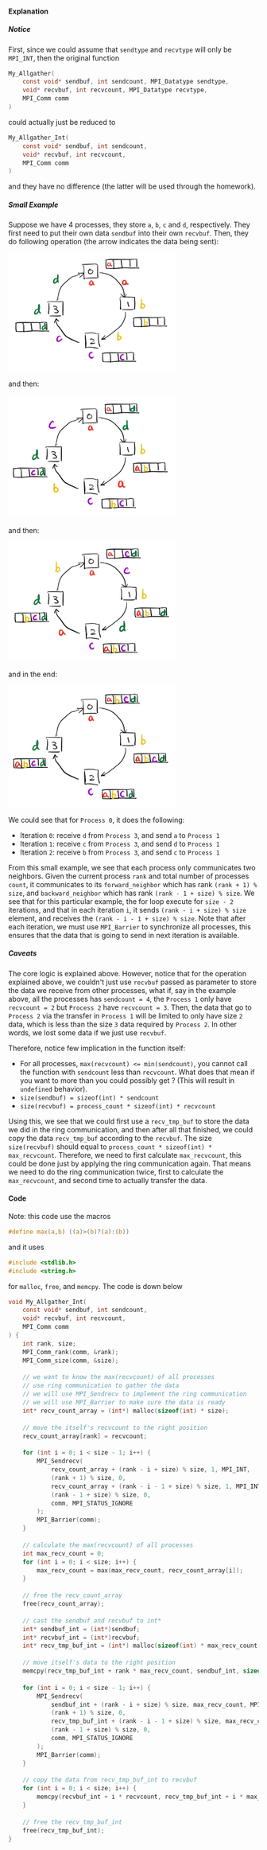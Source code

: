 #### Explanation

##### Notice

First, since we could assume that `sendtype` and `recvtype` will only be `MPI_INT`, then the original function

```c
My_Allgather(
    const void* sendbuf, int sendcount, MPI_Datatype sendtype,
    void* recvbuf, int recvcount, MPI_Datatype recvtype,
    MPI_Comm comm
)
```

could actually just be reduced to

```c
My_Allgather_Int(
	const void* sendbuf, int sendcount,
    void* recvbuf, int recvcount,
    MPI_Comm comm
)
```

and they have no difference (the latter will be used through the homework).

##### Small Example

Suppose we have 4 processes, they store `a`, `b`, `c` and `d`, respectively. They first need to put their own data `sendbuf` into their own `recvbuf`. Then, they do following operation (the arrow indicates the data being sent):

<img src="./hw4_writeup.assets/image-20230416205521318.png" alt="image-20230416205521318" style="zoom:33%;" />

and then:

<img src="./hw4_writeup.assets/image-20230416210629845.png" alt="image-20230416210629845" style="zoom: 33%;" />

and then:

<img src="./hw4_writeup.assets/image-20230416210714903.png" alt="image-20230416210714903" style="zoom: 33%;" />

and in the end:

<img src="./hw4_writeup.assets/image-20230416210740028.png" alt="image-20230416210740028" style="zoom:33%;" />

We could see that for `Process 0`, it does the following:

* Iteration `0`: receive `d` from `Process 3`, and send `a` to `Process 1`
* Iteration `1`: receive `c` from `Process 3`, and send `d` to `Process 1`
* Iteration `2`: receive `b` from `Process 3`, and send `c` to `Process 1`

From this small example, we see that each process only communicates two neighbors. Given the current process `rank` and total number of processes `count`, it communicates to its `forward_neighbor` which has rank `(rank + 1) % size`, and `backward_neighbor` which has rank `(rank - 1 + size) % size`. We see that for this particular example, the for loop execute for `size - 2` iterations, and that in each iteration `i`, it sends `(rank - i + size) % size ` element, and receives the `(rank - i - 1 + size) % size`. Note that after each iteration, we must use `MPI_Barrier` to synchronize all processes, this ensures that the data that is going to send in next iteration is available.

##### Caveats

The core logic is explained above. However, notice that for the operation explained above, we couldn't just use `recvbuf` passed as parameter to store the data we receive from other processes, what if, say in the example above, all the processes has `sendcount = 4`, the `Process 1` only have `recvcount = 2` but `Process 2` have `recvcount = 3`. Then, the data that go to `Process 2`  via the transfer in `Process 1` will be limited to only have size `2` data, which is less than the size `3` data required by `Process 2`. In other words, we lost some data if we just use `recvbuf`.

Therefore, notice few implication in the function itself:

* For all processes, `max(recvcount) <= min(sendcount)`, you cannot call the function with `sendcount` less than `recvcount`. What does that mean if you want to more than you could possibly get ? (This will result in `undefined` behavior).
* `size(sendbuf) = sizeof(int) * sendcount`
* `size(recvbuf) = process_count * sizeof(int) * recvcount`

Using this, we see that we could first use a `recv_tmp_buf` to store the data we did in the ring communication, and then after all that finished, we could copy the data `recv_tmp_buf` according to the `recvbuf`. The size `size(recvbuf)` should equal to `process_count * sizeof(int) * max_recvcount`. Therefore, we need to first calculate `max_recvcount`, this could be done just by applying the ring communication again. That means we need to do the ring communication twice, first to calculate the `max_recvcount`, and second time to actually transfer the data.

#### Code

Note: this code use the macros

```c
#define max(a,b) ((a)>(b)?(a):(b))
```

and it uses

```c
#include <stdlib.h>
#include <string.h>
```

for `malloc`, `free`, and `memcpy`. The code is down below

```c
void My_Allgather_Int(
    const void* sendbuf, int sendcount, 
    void* recvbuf, int recvcount,
    MPI_Comm comm
) {
    int rank, size;
    MPI_Comm_rank(comm, &rank);
    MPI_Comm_size(comm, &size);

    // we want to know the max(recvcount) of all processes
    // use ring communication to gather the data
    // we will use MPI_Sendrecv to implement the ring communication
    // we will use MPI_Barrier to make sure the data is ready
    int* recv_count_array = (int*) malloc(sizeof(int) * size);

    // move the itself's recvcount to the right position
    recv_count_array[rank] = recvcount;

    for (int i = 0; i < size - 1; i++) {
        MPI_Sendrecv(
            recv_count_array + (rank - i + size) % size, 1, MPI_INT,
            (rank + 1) % size, 0,
            recv_count_array + (rank - i - 1 + size) % size, 1, MPI_INT,
            (rank - 1 + size) % size, 0,
            comm, MPI_STATUS_IGNORE
        );
        MPI_Barrier(comm);
    }

    // calculate the max(recvcount) of all processes
    int max_recv_count = 0;
    for (int i = 0; i < size; i++) {
        max_recv_count = max(max_recv_count, recv_count_array[i]);
    }

    // free the recv_count_array
    free(recv_count_array);

    // cast the sendbuf and recvbuf to int*
    int* sendbuf_int = (int*)sendbuf;
    int* recvbuf_int = (int*)recvbuf;
    int* recv_tmp_buf_int = (int*) malloc(sizeof(int) * max_recv_count * size);

    // move itself's data to the right position
    memcpy(recv_tmp_buf_int + rank * max_recv_count, sendbuf_int, sizeof(int) * max_recv_count);

    for (int i = 0; i < size - 1; i++) {
        MPI_Sendrecv(
            sendbuf_int + (rank - i + size) % size, max_recv_count, MPI_INT,
            (rank + 1) % size, 0,
            recv_tmp_buf_int + (rank - i - 1 + size) % size, max_recv_count, MPI_INT,
            (rank - 1 + size) % size, 0,
            comm, MPI_STATUS_IGNORE
        );
        MPI_Barrier(comm);
    }

    // copy the data from recv_tmp_buf_int to recvbuf
    for (int i = 0; i < size; i++) {
        memcpy(recvbuf_int + i * recvcount, recv_tmp_buf_int + i * max_recv_count, sizeof(int) * recvcount);
    }

    // free the recv_tmp_buf_int
    free(recv_tmp_buf_int);
}
```

